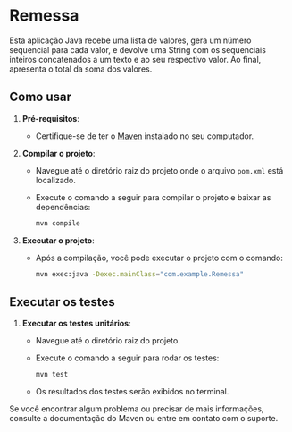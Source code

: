 # Remessa

Esta aplicação Java recebe uma lista de valores, gera um número sequencial para cada valor, e devolve uma String com os sequenciais inteiros concatenados a um texto e ao seu respectivo valor. Ao final, apresenta o total da soma dos valores.

## Como usar

1. **Pré-requisitos**: 
   - Certifique-se de ter o [Maven](https://maven.apache.org/) instalado no seu computador.

2. **Compilar o projeto**:
   - Navegue até o diretório raiz do projeto onde o arquivo `pom.xml` está localizado.
   - Execute o comando a seguir para compilar o projeto e baixar as dependências:

     ```sh
     mvn compile
     ```

3. **Executar o projeto**:
   - Após a compilação, você pode executar o projeto com o comando:

     ```sh
     mvn exec:java -Dexec.mainClass="com.example.Remessa"
     ```

## Executar os testes

1. **Executar os testes unitários**:
   - Navegue até o diretório raiz do projeto.
   - Execute o comando a seguir para rodar os testes:

     ```sh
     mvn test
     ```

   - Os resultados dos testes serão exibidos no terminal.

Se você encontrar algum problema ou precisar de mais informações, consulte a documentação do Maven ou entre em contato com o suporte.
